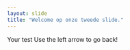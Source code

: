 ```yaml
---
layout: slide
title: "Welcome op onze tweede slide."
---
```

Your test
Use the left arrow to go back!
